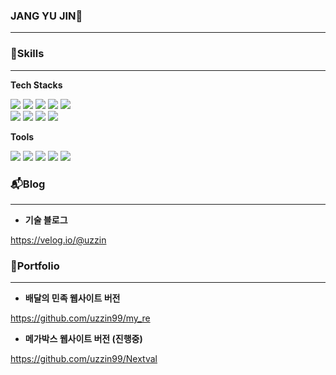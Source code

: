 ### JANG YU JIN👋
-----------------------

### 🐥Skills
-----------------------
**Tech Stacks**
<div>
<img src="https://img.shields.io/badge/JAVA-007396?style=for-the-badge&logo=java&logoColor=white">
<img src="https://img.shields.io/badge/Spring-6DB33F?style=for-the-badge&logo=Spring&logoColor=white">
<!--<img src="https://img.shields.io/badge/JSP-EF2D5E?style=for-the-badge&logo=JSP&logoColor=white">--!>
<img src="https://img.shields.io/badge/Spring_Boot-000B1D?style=for-the-badge&logo=Spring&logoColor=white">
<img src="https://img.shields.io/badge/oracle-F80000?style=for-the-badge&logo=oracle&logoColor=white">
<img src="https://img.shields.io/badge/jquery-0769AD?style=for-the-badge&logo=jquery&logoColor=white">
</div>
<div>
<img src="https://img.shields.io/badge/html5-E34F26?style=for-the-badge&logo=html5&logoColor=white">
<img src="https://img.shields.io/badge/css3-1572B6?style=for-the-badge&logo=css3&logoColor=white">
<img src="https://img.shields.io/badge/javascript-F7DF1E?style=for-the-badge&logo=javascript&logoColor=black">
<img src="https://img.shields.io/badge/bootstrap-7952B3?style=for-the-badge&logo=bootstrap&logoColor=white">
</div>

**Tools**
<div>
<img src="https://img.shields.io/badge/Visual Studio Code-0099E5?style=for-the-badge&logo=Visual Studio Code&logoColor=white">
<img src="https://img.shields.io/badge/Eclipse IDE-071D49?style=for-the-badge&logo=Eclipse IDE&logoColor=white">
<img src="https://img.shields.io/badge/IntelliJ IDEA-FF9E0F?style=for-the-badge&logo=IntelliJ IDEA&logoColor=white">
<img src="https://img.shields.io/badge/github-181717?style=for-the-badge&logo=github&logoColor=white">
<img src="https://img.shields.io/badge/apache tomcat-F8DC75?style=for-the-badge&logo=apachetomcat&logoColor=white">
</div>  
  
  
### 📬Blog
-------------------------------------------
+ **기술 블로그**

https://velog.io/@uzzin

### 📖Portfolio
-------------------------------------------
+ **배달의 민족 웹사이트 버전**

https://github.com/uzzin99/my_re


+ **메가박스 웹사이트 버전 (진행중)**

https://github.com/uzzin99/Nextval
